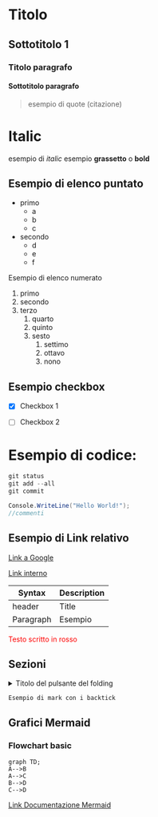 # Titolo

## Sottotitolo 1

### Titolo paragrafo

#### Sottotitolo paragrafo

> esempio di quote (citazione)

# Italic

esempio di _italic_
esempio __grassetto__ o **bold**

Esempio di elenco puntato
---
- primo
    - a
    - b
    - c
- secondo
    - d
    - e
    - f

Esempio di elenco numerato
1. primo
2. secondo
3. terzo
    1. quarto
    2. quinto
    3. sesto
        1. settimo
        2. ottavo
        3. nono

## Esempio checkbox
- [x] Checkbox 1
- [ ] Checkbox 2


# Esempio di codice:
```powershell
git status
git add --all
git commit
```

```csharp
Console.WriteLine("Hello World!");
//commenti
```

Esempio di Link relativo
---
[Link a Google](https://www.google.com)

[Link interno](#sottotitolo-1)

<!-- i link interni necessitano di un solo '#' -->

| Syntax | Description |
| ------ | ----------- |
| header | Title |
| Paragraph | Esempio |

<font color="red">Testo scritto in rosso</font>
<!-- non è detto che si veda sul browser -->

## Sezioni
<details>
<summary>Titolo del pulsante del folding</summary>

```csharp
Console.WriteLine("Hello World!");
//commenti
```
<!-- contenuto del folding dentro details. Summay definisce il nome-->

</details>

`Esempio di mark con i backtick`

## Grafici Mermaid
### Flowchart basic

```mermaid
graph TD;
A-->B
A-->C
B-->D
C-->D
```
[Link Documentazione Mermaid](https://mermaid.js.org/syntax/flowchart.html)

